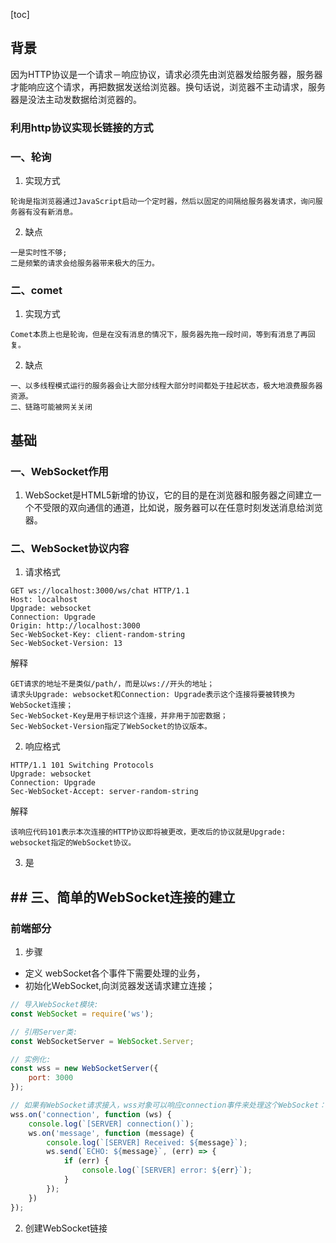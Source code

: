 [toc]



## 背景

因为HTTP协议是一个请求－响应协议，请求必须先由浏览器发给服务器，服务器才能响应这个请求，再把数据发送给浏览器。换句话说，浏览器不主动请求，服务器是没法主动发数据给浏览器的。
### 利用http协议实现长链接的方式
### 一、轮询
1. 实现方式
```
轮询是指浏览器通过JavaScript启动一个定时器，然后以固定的间隔给服务器发请求，询问服务器有没有新消息。
```
2. 缺点
```
一是实时性不够;
二是频繁的请求会给服务器带来极大的压力。
```

### 二、comet
1. 实现方式
```
Comet本质上也是轮询，但是在没有消息的情况下，服务器先拖一段时间，等到有消息了再回复。
```
2. 缺点
```
一、以多线程模式运行的服务器会让大部分线程大部分时间都处于挂起状态，极大地浪费服务器资源。
二、链路可能被网关关闭

```
## 基础
### 一、WebSocket作用
1. WebSocket是HTML5新增的协议，它的目的是在浏览器和服务器之间建立一个不受限的双向通信的通道，比如说，服务器可以在任意时刻发送消息给浏览器。
### 二、WebSocket协议内容
1. 请求格式
```
GET ws://localhost:3000/ws/chat HTTP/1.1
Host: localhost
Upgrade: websocket
Connection: Upgrade
Origin: http://localhost:3000
Sec-WebSocket-Key: client-random-string
Sec-WebSocket-Version: 13
```
解释
```
GET请求的地址不是类似/path/，而是以ws://开头的地址；
请求头Upgrade: websocket和Connection: Upgrade表示这个连接将要被转换为WebSocket连接；
Sec-WebSocket-Key是用于标识这个连接，并非用于加密数据；
Sec-WebSocket-Version指定了WebSocket的协议版本。
```
2. 响应格式
```
HTTP/1.1 101 Switching Protocols
Upgrade: websocket
Connection: Upgrade
Sec-WebSocket-Accept: server-random-string
```
解释
```
该响应代码101表示本次连接的HTTP协议即将被更改，更改后的协议就是Upgrade: websocket指定的WebSocket协议。
```
3. 是

##  ## 三、简单的WebSocket连接的建立

### 前端部分

1. 步骤

- 定义 webSocket各个事件下需要处理的业务，
- 初始化WebSocket,向浏览器发送请求建立连接；

```js
// 导入WebSocket模块:
const WebSocket = require('ws');

// 引用Server类:
const WebSocketServer = WebSocket.Server;

// 实例化:
const wss = new WebSocketServer({
    port: 3000
});

// 如果有WebSocket请求接入，wss对象可以响应connection事件来处理这个WebSocket：
wss.on('connection', function (ws) {
    console.log(`[SERVER] connection()`);
    ws.on('message', function (message) {
        console.log(`[SERVER] Received: ${message}`);
        ws.send(`ECHO: ${message}`, (err) => {
            if (err) {
                console.log(`[SERVER] error: ${err}`);
            }
        });
    })
});
```



2. 创建WebSocket链接

   ```
   
   ```

   
